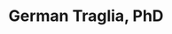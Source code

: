 ---
title: German Traglia, PhD
position: Postdoctoral Associate
layout: default
contact:
publications: 
image: /images/user-icon.svg
group: postdoc
year-start: 2017
year-end: 2018
---